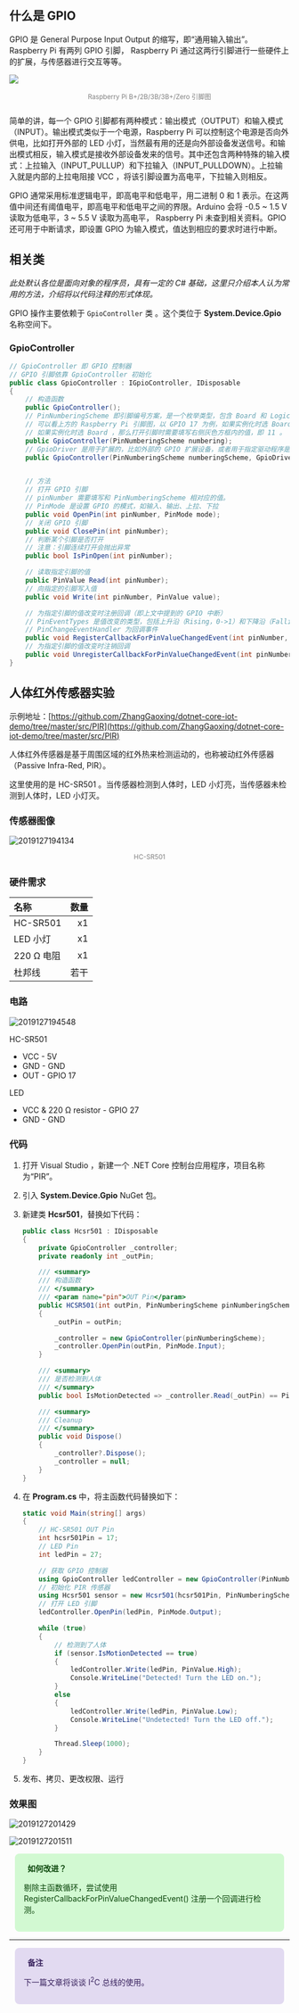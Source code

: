 <link href="https://cdn.bootcss.com/font-awesome/4.7.0/css/font-awesome.min.css" rel="stylesheet">

## 什么是 GPIO

GPIO 是 General Purpose Input Output 的缩写，即“通用输入输出”。 Raspberry Pi 有两列 GPIO 引脚， Raspberry Pi 通过这两行引脚进行一些硬件上的扩展，与传感器进行交互等等。

![](https://blogres.zhangyue.xin/2019127/2019127155158.png)
<p style="text-align:center;margin-bottom:25px;color:gray"><small>Raspberry Pi B+/2B/3B/3B+/Zero 引脚图</small></p>

简单的讲，每一个 GPIO 引脚都有两种模式：输出模式（OUTPUT）和输入模式（INPUT）。输出模式类似于一个电源，Raspberry Pi 可以控制这个电源是否向外供电，比如打开外部的 LED 小灯，当然最有用的还是向外部设备发送信号。和输出模式相反，输入模式是接收外部设备发来的信号。其中还包含两种特殊的输入模式：上拉输入（INPUT_PULLUP）和下拉输入（INPUT_PULLDOWN）。上拉输入就是内部的上拉电阻接 VCC ，将该引脚设置为高电平，下拉输入则相反。

GPIO 通常采用标准逻辑电平，即高电平和低电平，用二进制 0 和 1 表示。在这两值中间还有阈值电平，即高电平和低电平之间的界限。Arduino 会将 -0.5 ~ 1.5 V 读取为低电平，3 ~ 5.5 V 读取为高电平， Raspberry Pi 未查到相关资料。GPIO 还可用于中断请求，即设置 GPIO 为输入模式，值达到相应的要求时进行中断。

## 相关类

_此处默认各位是面向对象的程序员，具有一定的 C# 基础，这里只介绍本人认为常用的方法，介绍将以代码注释的形式体现。_

GPIO 操作主要依赖于 `GpioController` 类  。这个类位于 **System.Device.Gpio** 名称空间下。

### GpioController

```C#
// GpioController 即 GPIO 控制器
// GPIO 引脚依靠 GpioController 初始化
public class GpioController : IGpioController, IDisposable
{
    // 构造函数
    public GpioController();
    // PinNumberingScheme 即引脚编号方案，是一个枚举类型，包含 Board 和 Logical 两个值。 
    // 可以看上方的 Raspberry Pi 引脚图，以 GPIO 17 为例，如果实例化时选 Board ，那么打开引脚时需要填写 17。
    // 如果实例化时选 Board ，那么打开引脚时需要填写右侧灰色方框内的值，即 11 。
    public GpioController(PinNumberingScheme numbering);
    // GpioDriver 是用于扩展的，比如外部的 GPIO 扩展设备，或者用于指定驱动程序是 libgpiod 或 sysfs
    public GpioController(PinNumberingScheme numberingScheme, GpioDriver driver);


    // 方法
    // 打开 GPIO 引脚
    // pinNumber 需要填写和 PinNumberingScheme 相对应的值。
    // PinMode 是设置 GPIO 的模式，如输入、输出、上拉、下拉
    public void OpenPin(int pinNumber, PinMode mode);
    // 关闭 GPIO 引脚
    public void ClosePin(int pinNumber);
    // 判断某个引脚是否打开
    // 注意：引脚连续打开会抛出异常
    public bool IsPinOpen(int pinNumber); 

    // 读取指定引脚的值
    public PinValue Read(int pinNumber);
    // 向指定的引脚写入值
    public void Write(int pinNumber, PinValue value);

    // 为指定引脚的值改变时注册回调（即上文中提到的 GPIO 中断）
    // PinEventTypes 是值改变的类型，包括上升沿（Rising，0->1）和下降沿（Falling，1->0），注意当设置为 None 时不会触发
    // PinChangeEventHandler 为回调事件
    public void RegisterCallbackForPinValueChangedEvent(int pinNumber, PinEventTypes eventTypes, PinChangeEventHandler callback);
    // 为指定引脚的值改变时注销回调
    public void UnregisterCallbackForPinValueChangedEvent(int pinNumber, PinChangeEventHandler callback);
}
```

## 人体红外传感器实验

示例地址：[https://github.com/ZhangGaoxing/dotnet-core-iot-demo/tree/master/src/PIR](https://github.com/ZhangGaoxing/dotnet-core-iot-demo/tree/master/src/PIR)

人体红外传感器是基于周围区域的红外热来检测运动的，也称被动红外传感器（Passive Infra-Red, PIR）。

这里使用的是 HC-SR501 。当传感器检测到人体时，LED 小灯亮，当传感器未检测到人体时，LED 小灯灭。

### 传感器图像

![2019127194134](https://blogres.zhangyue.xin/2019127/2019127194134.jpg)
<p style="text-align:center;margin-bottom:25px;color:gray"><small>HC-SR501</small></p>

### 硬件需求

| 名称 | 数量 |
| :--- | ---: |
| HC-SR501 | x1 |
| LED 小灯 | x1 |
| 220 Ω 电阻 | x1 |
| 杜邦线 | 若干 |

### 电路

![2019127194548](https://blogres.zhangyue.xin/2019127/2019127194548.png)

HC-SR501
* VCC - 5V
* GND - GND
* OUT - GPIO 17

LED
* VCC & 220 Ω resistor - GPIO 27
* GND - GND

### 代码

1. 打开 Visual Studio ，新建一个 .NET Core 控制台应用程序，项目名称为“PIR”。
2. 引入 **System.Device.Gpio** NuGet 包。
3. 新建类 **Hcsr501**，替换如下代码：

    ```C#
    public class Hcsr501 : IDisposable
    {
        private GpioController _controller;
        private readonly int _outPin;

        /// <summary>
        /// 构造函数
        /// </summary>
        /// <param name="pin">OUT Pin</param>
        public HCSR501(int outPin, PinNumberingScheme pinNumberingScheme = PinNumberingScheme.Logicalint)
        {
            _outPin = outPin;

            _controller = new GpioController(pinNumberingScheme);
            _controller.OpenPin(outPin, PinMode.Input);
        }

        /// <summary>
        /// 是否检测到人体
        /// </summary>
        public bool IsMotionDetected => _controller.Read(_outPin) == PinValue.High;

        /// <summary>
        /// Cleanup
        /// </summary>
        public void Dispose()
        {
            _controller?.Dispose();
            _controller = null;
        }
    }
    ```

4. 在 **Program.cs** 中，将主函数代码替换如下：

    ```C#
    static void Main(string[] args)
    {
        // HC-SR501 OUT Pin
        int hcsr501Pin = 17;
        // LED Pin
        int ledPin = 27;

        // 获取 GPIO 控制器
        using GpioController ledController = new GpioController(PinNumberingScheme.Board);
        // 初始化 PIR 传感器
        using Hcsr501 sensor = new Hcsr501(hcsr501Pin, PinNumberingScheme.Logical);
        // 打开 LED 引脚
        ledController.OpenPin(ledPin, PinMode.Output);

        while (true)
        {
            // 检测到了人体
            if (sensor.IsMotionDetected == true)
            {
                ledController.Write(ledPin, PinValue.High);
                Console.WriteLine("Detected! Turn the LED on.");
            }
            else
            {
                ledController.Write(ledPin, PinValue.Low);
                Console.WriteLine("Undetected! Turn the LED off.");
            }

            Thread.Sleep(1000);
        }
    }
    ```

5. 发布、拷贝、更改权限、运行

### 效果图

![2019127201429](https://blogres.zhangyue.xin/2019127/2019127201429.gif)

![2019127201511](https://blogres.zhangyue.xin/2019127/2019127201511.jpg)

<div style="display: block;position: relative;border-radius: 8px;padding: 1rem;background-color: #d2f9d2;color: #094409;margin: 10px">
    <p style="margin-top:0;font-weight: bold"><i class="fa fa-lightbulb-o" aria-hidden="true"></i>&nbsp;&nbsp;如何改进？</p>
    <p><span>剔除主函数循环，尝试使用 RegisterCallbackForPinValueChangedEvent() 注册一个回调进行检测。</span></p>
</div>

<hr>

<div style="display: block;position: relative;border-radius: 8px;padding: 1rem;background-color: #e2daf1;color: #38225d;margin: 10px">
    <p style="margin-top:0;font-weight: bold"><i class="fa fa-info-circle" aria-hidden="true"></i>&nbsp;&nbsp;备注</p>
    <p><span>下一篇文章将谈谈 I<sup>2</sup>C 总线的使用。</span></p>
</div>
